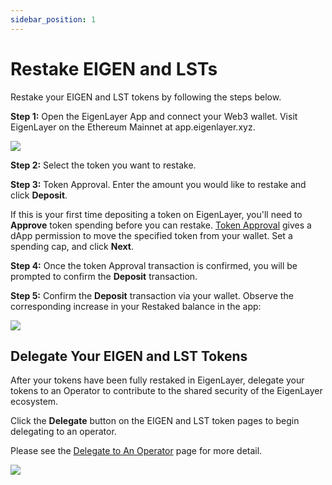 ```yaml
---
sidebar_position: 1
---
```



# Restake EIGEN and LSTs

Restake your EIGEN and LST tokens by following the steps below.

**Step 1:** Open the EigenLayer App and connect your Web3 wallet. Visit EigenLayer on the Ethereum Mainnet at app.eigenlayer.xyz.

![](/img/googleusercontentbackup/OZIhNy0g6_p2e6kR0yF9BJxHQcdhHNEnQSWwBokS3tSy2cd9bUyU0tve-ApItvVm7bJHKHum1T_2tgZhwa_LSyi7ScQdALSsUQioM0qMxZWcqWKhmtIQ7xcdOGtTOT6Uf18KnCs_zWgbXHLOtUqguSI.png)

**Step 2:** Select the token you want to restake.

**Step 3:** Token Approval. Enter the amount you would like to restake and click **Deposit**.

If this is your first time depositing a token on EigenLayer, you'll need to **Approve** token spending before you can restake. [Token Approval](https://support.metamask.io/hc/en-us/articles/6174898326683-What-is-a-token-approval-) gives a dApp permission to move the specified token from your wallet. Set a spending cap, and click **Next**.

**Step 4:** Once the token Approval transaction is confirmed, you will be prompted to confirm the **Deposit** transaction. 

**Step 5:** Confirm the **Deposit** transaction via your wallet. Observe the corresponding increase in your Restaked balance in the app:

![](/img/googleusercontentbackup/J5g4XOmz3hOOeQG2w6gFtPxzKLiyPq06v8pBQ2BNITHkfzVX1F26lm_Sf0qCxtIL-bTUye7w573yJub5S6iOA8xtJmOIjZybgLXiCM8YFZHj_6UFc2LEv8HLFmNO7OOLP0c1MmGnCBL7bH_DhsOLPBU.png)


## Delegate Your EIGEN and LST Tokens

After your tokens have been fully restaked in EigenLayer, delegate your tokens to an Operator to contribute to the shared security of the EigenLayer ecosystem.

Click the **Delegate** button on the EIGEN and LST token pages to begin delegating to an operator.

Please see the [Delegate to An Operator](/eigenlayer/restaking-guides/0-restaking-user-guide/restaker-delegation/delegate-to-an-operator.md) page for more detail.

![](/img/restake-guides/restake-eigen-token.jpg)